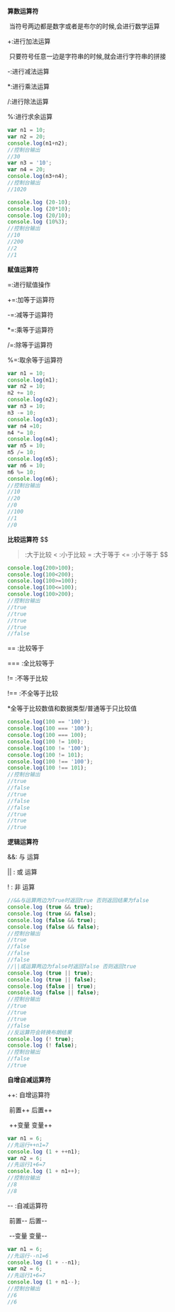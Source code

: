 **算数运算符**

​									当符号两边都是数字或者是布尔的时候,会进行数学运算

+:进行加法运算

​									只要符号任意一边是字符串的时候,就会进行字符串的拼接

-:进行减法运算

*:进行乘法运算

/:进行除法运算

%:进行求余运算

```javascript
var n1 = 10;
var n2 = 20;
console.log(n1+n2);
//控制台输出
//30
var n3 = '10';
var n4 = 20;
console.log(n3+n4);
//控制台输出
//1020
```



```javascript
console.log (20-10);
console.log (20*10);
console.log (20/10);
console.log (10%3);
//控制台输出
//10
//200
//2
//1
```

**赋值运算符**

=:进行赋值操作

+=:加等于运算符

-=:减等于运算符

*=:乘等于运算符

/=:除等于运算符

%=:取余等于运算符

```javascript
var n1 = 10;
console.log(n1);
var n2 = 10;
n2 += 10;
console.log(n2);
var n3 = 10;
n3 -= 10;
console.log(n3);
var n4 =10;
n4 *= 10;
console.log(n4);
var n5 = 10;
n5 /= 10;
console.log(n5);
var n6 = 10;
n6 %= 10;
console.log(n6);
//控制台输出
//10
//20
//0
//100
//1
//0
```

**比较运算符**
$$
> :大于比较
< :小于比较
>= :大于等于
<= :小于等于
$$

```javascript
console.log(200>100);
console.log(100<200);
console.log(100>=100);
console.log(100<=100);
console.log(100>200);
//控制台输出
//true
//true
//true
//true
//false
```

== :比较等于

=== :全比较等于

!= :不等于比较

!== :不全等于比较 

*全等于比较数值和数据类型/普通等于只比较值

```javascript
console.log(100 == '100');
console.log(100 === '100');
console.log(100 === 100);
console.log(100 != 100);
console.log(100 != '100');
console.log(100 != 101);
console.log(100 !== '100');
console.log(100 !== 101);
//控制台输出
//true
//false
//true
//false
//false
//true
//true
//true
```

**逻辑运算符**

&&: 与 运算

|| : 或 运算

! : 非 运算

```javascript
//&&与运算两边为True时返回true 否则返回结果为false
console.log (true && true);
console.log (true && false);
console.log (false && true);
console.log (false && false);
//控制台输出
//true
//false
//false
//false
//||或运算两边为false时返回false 否则返回true
console.log (true || true);
console.log (true || false);
console.log (false || true);
console.log (false || false);
//控制台输出
//true
//true
//true
//false
//反运算符会转换布朗结果
console.log (! true);
console.log (! false);
//控制台输出
//false
//true
```

**自增自减运算符**

++: 自增运算符

​							前置++		后置++

​							++变量		变量++

```javascript
var n1 = 6;
//先运行++n1=7
console.log (1 + ++n1);
var n2 = 6;
//先运行1+6=7
console.log (1 + n1++);
//控制台输出
//8
//8
```

-- :自减运算符

​							前置--		后置--

​							--变量		变量--

```javascript
var n1 = 6;
//先运行--n1=6
console.log (1 + --n1);
var n2 = 6;
//先运行1+6=7
console.log (1 + n1--);
//控制台输出
//6
//6
```

